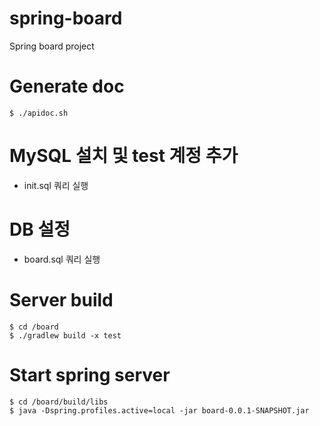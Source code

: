 # spring-board
Spring board project

# Generate doc
```
$ ./apidoc.sh
```

# MySQL 설치 및 test 계정 추가
- init.sql 쿼리 실행

# DB 설정
- board.sql 쿼리 실행

# Server build
```
$ cd /board 
$ ./gradlew build -x test 
```

# Start spring server
```
$ cd /board/build/libs
$ java -Dspring.profiles.active=local -jar board-0.0.1-SNAPSHOT.jar
```